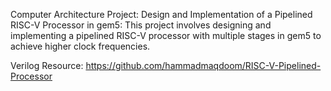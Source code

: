 Computer Architecture Project:
Design and Implementation of a Pipelined RISC-V Processor in gem5: 
This project involves designing and implementing a pipelined RISC-V processor with multiple stages in gem5 to achieve higher clock frequencies.

Verilog Resource: https://github.com/hammadmaqdoom/RISC-V-Pipelined-Processor
